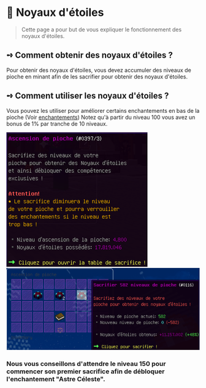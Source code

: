#  🌟 Noyaux d'étoiles
> Cette page a pour but de vous expliquer le fonctionnement des noyaux d'étoiles.

## **➺** Comment obtenir des noyaux d'étoiles ?
Pour obtenir des noyaux d'étoiles, vous devez accumuler des niveaux de pioche en minant afin de les sacrifier pour obtenir des noyaux d'étoiles.

## **➺** Comment utiliser les noyaux d'étoiles ?
Vous pouvez les utiliser pour améliorer certains enchantements en bas de la pioche (Voir [enchantements](./enchants.md))
Notez qu'à partir du niveau 100 vous avez un bonus de 1% par tranche de 10 niveaux.

![img.png](../ressources/noyau.png) ![img.png](../ressources/sacrifice.png)

### Nous vous conseillons d'attendre le niveau 150 pour commencer son premier sacrifice afin de débloquer l'enchantement "Astre Céleste".
